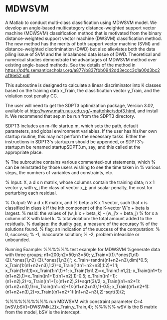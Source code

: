 # MDWSVM
A Matlab to conduct multi-class classification using MDWSVM model. 
We develop an angle-based multicategory distance-weighted support vector machine (MDWSVM) classification method that is motivated from the binary distance-weighted support vector machine (DWSVM) classification method. The new method has the merits of both support vector machine (SVM) and distance-weighted discrimination (DWD) but also alleviates both the data piling issue of SVM and the imbalanced data issue of DWD. Theoretical and numerical studies demonstrate the advantages of MDWSVM method over existing angle-based methods.
See the details of the method in https://pdfs.semanticscholar.org/a877/b837fbb0942dd3eccc3c1a00d3bc2af16e52.pdf

This subroutine is designed to calculate a linear discriminator into K classes based on the training data x_Train, the classification vector y_Train, and the violation cost penalty CC. 

The user will need to get the SDPT3 optimization package, Version 3.02, available at http://www.math.nus.edu.sg/~mattohkc/sdpt3.html, and install it. We recommend that sep.m be run from the SDPT3 directory.

SDPT3 includes an m-file startup.m, which sets the path, default parameters, and global environment variables. If the user has his/her own startup routine, this may not perform the necessary tasks. Either the instructions in SDPT3's startup.m should be appended, or SDPT3's startup.m be renamed startupSDPT3.m, say, and this called at the appropriate place.

% The subroutine contains various commented-out statements, which
% can be reinstated by those users wishing to see the time taken in
% various steps, the numbers of variables and constraints, etc.

% Input:  X, a d x n matrix, whose columns contain the training data; n x 1 vector y, with y_j the class of vector x_j; and scalar penalty, the cost for perturbing each residual.

% Output: W: a d x K matrix, and 
%         beta: a K x 1 vector, such that x is classified in class k if the kth component of the K-vector W'x + beta is largest.
%         resid: the values of (w_k'x + beta_k) - (w_j'x + beta_j)
%            for x a column of X with label k.
%         totalviolation: the total amount added to the residuals.
%         dualgap: the duality gap, a measure of the accuracy
%            of the solutions found.
%         flag: an indication of the success of the computation:
%             0, success;
%            -1, inaccurate solution;
%            -2, problem infeasible or unbounded.

Running Example:
%%%%%% test example for MDWSVM
%generate data with three groups;
n1=200;n2=50;n3=50;
y_Train=[(1).*ones(1,n1) (2).*ones(1,n2) (3).*ones(1,n3)]';
x_Train=randn((n1+n2+n3),dim)*0.5;
x_Train(1:(n1+n2+n3),1:2)=x_Train(1:(n1+n2+n3),1:2)*1.1;
x_Train(1:n1,1)=x_Train(1:n1,1)+1;
x_Train(1:n1,2)=x_Train(1:n1,2);
x_Train((n1+1):(n1+n2),1)=x_Train((n1+1):(n1+n2),1)-0.5;
x_Train((n1+1):(n1+n2),2)=x_Train((n1+1):(n1+n2),2)+sqrt(3)/2;
x_Train((n1+n2+1):(n1+n2+n3),1)=x_Train((n1+n2+1):(n1+n2+n3),1)-0.5;
x_Train((n1+n2+1):(n1+n2+n3),2)=x_Train((n1+n2+1):(n1+n2+n3),2)-sqrt(3)/2;

%%%%%%%%%% run MDWSVM with constraint parameter C=4
[wSV,bSV]=DWSVMkLZ(x_Train,y_Train,4);
%%%%% wSV is the B matrix from the model, bSV is the intercept.
